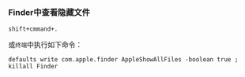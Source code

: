 ### Finder中查看隐藏文件

`shift+cmmand+.`

或`终端`中执行如下命令：

```shell
defaults write com.apple.finder AppleShowAllFiles -boolean true ; killall Finder
```